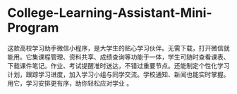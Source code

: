 # College-Learning-Assistant-Mini-Program
这款高校学习助手微信小程序，是大学生的贴心学习伙伴。无需下载，打开微信就能用。它集课程管理、资料共享、成绩查询等功能于一体，学生可随时查看课表、下载课件笔记。作业、考试提醒准时送达，不错过重要节点。还能制定个性化学习计划，跟踪学习进度，加入学习小组与同学交流。学校通知、新闻也能实时掌握。用它，学习安排更有序，助你轻松应对学业 。 
